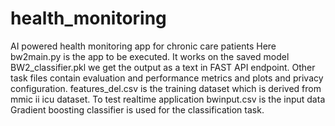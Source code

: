 # health_monitoring
AI powered health monitoring app for chronic care patients
Here bw2main.py is the app to be executed. It works on the saved model BW2_classifier.pkl we get the output as a text in FAST API endpoint.
Other task files contain evaluation and performance metrics and plots and privacy configuration.
features_del.csv is the training dataset which is derived from mmic ii icu dataset.
To test realtime application bwinput.csv is the input data
Gradient boosting classifier is used for the classification task.
